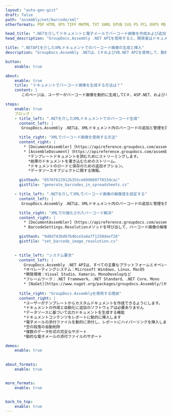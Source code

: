 ```yaml
---
layout: "auto-gen-gist"
draft: false
path: "assembly/net/barcode/xml"
otherformats: PDF HTML XPS TIFF MHTML TXT XAML EPUB SVG PS PCL OXPS MD EML EMLX MSG 

head_title: ".NETを介してドキュメントと電子メールでバーコード画像を作成および追加する"
head_description: "GroupDocs.Assembly .NET APIを使用すると、開発者はドキュメント（PDF DOC、DOCX、RTF、XLSX、CSV、PPTX）および電子メールメッセージ内にバーコード画像を動的に生成および挿入できます。"

title: ".NETAPIを介したXMLドキュメントでのバーコード画像の生成と挿入"
description: "GroupDocs.Assembly .NETは、C＃およびVB.NET APIを使用して、動的なバーコードイメージの作成、編集、およびXMLドキュメント内での追加を完全にサポートします。"

button:
    enable: true

about:
    enable: true
    title: "ドキュメントでバーコード画像を生成する方法は？"
    content: |
       このページは、ユーザーがバーコード画像を動的に生成してC＃、ASP.NET、およびその他の.NET関連アプリケーション内のドキュメントや電子メールメッセージに挿入する方法を理解し、学ぶのに役立ちます。 GroupDocs.Assembly .NETは非常に強力なAPIであり、外部の依存関係なしに、独自の.NETアプリケーション内で多くの主要なファイル形式のレポートを自動化および生成する機能をユーザーに提供します。 PDF、HTML、Outlook電子メール、Microsoft Office Word、Excelワークシート、PowerPointプレゼンテーション、スライドなどの非常に一般的なファイル形式をサポートしています。いくつかの一般的な線形および2Dバーコードシンボルを完全にサポートします。また、バーコード画像のサイズ、前面と背面の色、バーコードテキストのフォントと配置、バーコード画像の解像度の設定などを簡単にカスタマイズできます。また、テンプレートからのカスタムドキュメントの作成や、データベース、XML、JSON、OData、オブジェクトなどのさまざまなソースから取得したデータの作成もサポートしています。 

steps:
    enable: true
    ブロック：
    - title_left: ".NETを介したXMLドキュメントでのバーコード生成"
      content_left: |
       GroupDocs.Assembly .NETは、XMLドキュメント内のバーコードの追加と管理を完全にサポートします。次のC＃.NETコード例は、XMLドキュメント内にバーコード画像を生成して挿入する方法を示しています。 

      title_right: "XMLでバーコード画像を使用する方法"
      content_right: |
        * [DocumentAssembler]（https://apireference.groupdocs.com/assembly/net/groupdocs.assembly/documentassembler）のインスタンスを作成します 
        * [AssembleDocument]（https://apireference.groupdocs.com/assembly/net/groupdocs.assembly.documentassembler/assembledocument/methods/1）メソッドを次のパラメーターで呼び出します
          *テンプレートドキュメントを読むためにストリーミングします。
          *結果のドキュメントを書き込むためのストリーム。
          *ドキュメントのロードと保存のための追加オプション。
          *データソースオブジェクトに関する情報。

      gisthash: "8576f622912b355ce69966077033dcac"
      gistfile: "generate_barcodes_in_spreadsheets.cs"

    - title_left: ".NETを介してXMLでバーコード画像の解像度を設定する"
      content_left: |
       GroupDocs.Assembly .NETは、XMLドキュメント内のバーコードの追加と管理を完全にサポートします。数行のコードでバーコードの解像度を簡単に設定できます。次のコードを使用すると、ユーザーは水平および垂直の解像度を300DPIに設定できます。 

      title_right: "XMLでの強化されたバーコード解決"
      content_right: |
        * [DocumentAssembler]（https://apireference.groupdocs.com/assembly/net/groupdocs.assembly/documentassembler）のインスタンスを作成します 
        * BarcodeSettings.Resolutionメソッドを呼び出して、バーコード画像の解像度を300DPIに設定します。 

      gisthash: "9d8d743bd67b4bce5a4a7f1250deef26"
      gistfile: "set_barcode_image_resolution.cs"
      

    - title_left: "システム要求"
      content_left: |
        GroupDocs.Assembly .NET APIは、すべての主要なプラットフォームとオペレーティングシステムでサポートされています。完全なシステム要件ガイドについては、[システム要件]（https://docs.groupdocs.com/assembly/net/system-requirements/）にアクセスしてください。以下のコードを実行する前に、次の前提条件がインストールされていることを確認してください。システム：
        *オペレーティングシステム：Microsoft Windows、Linux、MacOS
        *開発環境：Visual Studio、Xamarin、MonoDevelopなど
        *フレームワーク：.NET Framework、.NET Standard、.NET Core、Mono
        * [NuGet](https://www.nuget.org/packages/groupdocs.Assembly/)から最新バージョンのGroupDocs.Assembly.NETAPIを取得します
        
      title_right: "GroupDocs.Assemblyを使用する理由"
      content_right: |
        *ユーザーがテンプレートからカスタムドキュメントを作成できるようにします。
        *ドキュメントの作成と自動化に追加のソフトウェアは必要ありません
        *データソースに基づいて出力ドキュメントを生成する機能
        *ドキュメントコンテンツをレポートに動的に挿入します
        *電子メールの添付ファイルを動的に添付し、レポートにハイパーリンクを挿入します 
        *空の段落の自動削除
        *複数のデータ形式の完全なサポート
        *動的な電子メールの添付ファイルのサポート

demos:
    enable: true
        

about_formats:
    enable: true


more_formats:
    enable: true


back_to_top:
    enable: true
---
```

